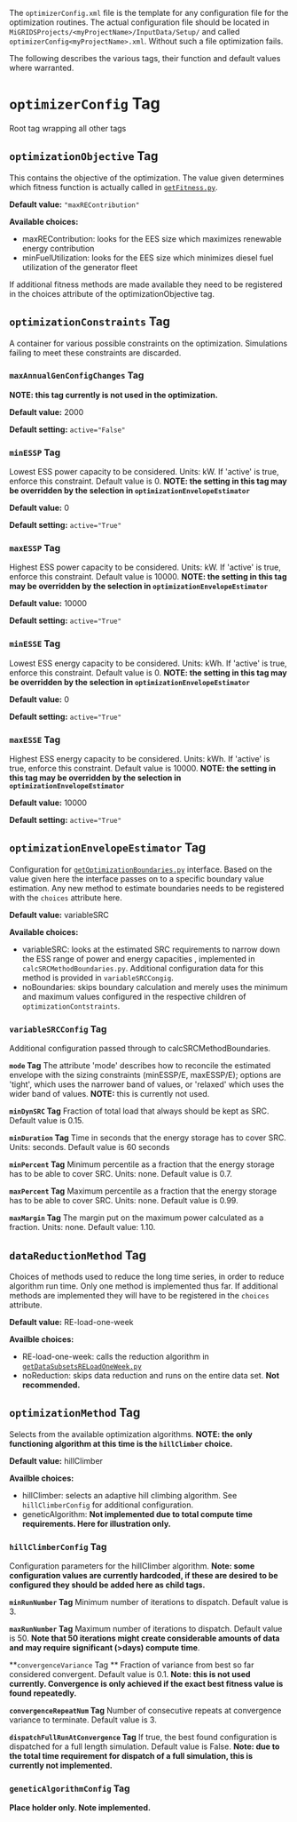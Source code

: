 The `optimizerConfig.xml` file is the template for any configuration file for the optimization routines. The actual configuration file should be located in `MiGRIDSProjects/<myProjectName>/InputData/Setup/` and called `optimizerConfig<myProjectName>.xml`. Without such a file optimization fails. 

The following describes the various tags, their function and default values where warranted. 

# `optimizerConfig` Tag
Root tag wrapping all other tags

## `optimizationObjective` Tag
This contains the objective of the optimization. The value given determines which fitness function is actually called in [`getFitness.py`](../wiki/getFitness.py).

**Default value:** `"maxREContribution"` 

**Available choices:** 

* maxREContribution: looks for the EES size which maximizes renewable energy contribution
* minFuelUtilization: looks for the EES size which minimizes diesel fuel utilization of the generator fleet

If additional fitness methods are made available they need to be registered in the choices attribute of the optimizationObjective tag. 

## `optimizationConstraints` Tag
A container for various possible constraints on the optimization. Simulations failing to meet these constraints
are discarded. 

### `maxAnnualGenConfigChanges` Tag 
**NOTE: this tag currently is not used in the optimization.**

**Default value:** 2000

**Default setting:** `active="False"`
        
### `minESSP` Tag
Lowest ESS power capacity to be considered. Units: kW. If 'active' is true, enforce this constraint. Default value is 0.
**NOTE: the setting in this tag may be overridden by the selection in `optimizationEnvelopeEstimator`**

**Default value:** 0

**Default setting:** `active="True"`

### `maxESSP` Tag 
Highest ESS power capacity to be considered. Units: kW. If 'active' is true, enforce this constraint. Default value is 10000.
**NOTE: the setting in this tag may be overridden by the selection in `optimizationEnvelopeEstimator`** 

**Default value:** 10000

**Default setting:** `active="True"`

### `minESSE` Tag 
Lowest ESS energy capacity to be considered. Units: kWh. If 'active' is true, enforce this constraint. Default value is 0.
**NOTE: the setting in this tag may be overridden by the selection in `optimizationEnvelopeEstimator`**

**Default value:** 0

**Default setting:** `active="True"`

### `maxESSE` Tag
Highest ESS energy capacity to be considered. Units: kWh. If 'active' is true, enforce this constraint. Default value is 10000.
**NOTE: the setting in this tag may be overridden by the selection in `optimizationEnvelopeEstimator`**

**Default value:** 10000

**Default setting:** `active="True"`

## `optimizationEnvelopeEstimator` Tag
Configuration for [`getOptimizationBoundaries.py`](../wiki/getOptimizationBoundaries.py) interface. Based on the value given here the interface passes on to a specific boundary value estimation. Any new method to estimate boundaries needs to be registered with the `choices` attribute here. 

**Default value:** variableSRC

**Available choices:** 

* variableSRC: looks at the estimated SRC requirements to narrow down the ESS range of power and energy capacities , implemented in `calcSRCMethodBoundaries.py`. Additional configuration data for this method is provided in `variableSRCCongig`.
* noBoundaries: skips boundary calculation and merely uses the minimum and maximum values configured in the respective children of `optimizationContstraints`.

### `variableSRCConfig` Tag
Additional configuration passed through to calcSRCMethodBoundaries.

**`mode` Tag**
The attribute 'mode' describes how to reconcile the estimated envelope with the sizing constraints (minESSP/E, maxESSP/E); options are 'tight', which uses the narrower band of values, or 'relaxed' which uses the wider band of values. **NOTE:** this is currently not used. 

**`minDynSRC` Tag**
Fraction of total load that always should be kept as SRC. Default value is 0.15.

**`minDuration` Tag** 
Time in seconds that the energy storage has to cover SRC. Units: seconds. Default value is 60 seconds

**`minPercent` Tag**
Minimum percentile as a fraction that the energy storage has to be able to cover SRC. Units: none. Default value is 0.7. 

**`maxPercent` Tag**
Maximum percentile as a fraction that the energy storage has to be able to cover SRC. Units: none. Default value is 0.99.

**`maxMargin` Tag**
The margin put on the maximum power calculated as a fraction. Units: none. Default value: 1.10.
    
## `dataReductionMethod` Tag
Choices of methods used to reduce the long time series, in order to reduce algorithm run time. Only one method is implemented thus far. If additional methods are implemented they will have to be registered in the `choices` attribute.

**Default value:** RE-load-one-week

**Availble choices:** 

* RE-load-one-week: calls the reduction algorithm in [`getDataSubsetsRELoadOneWeek.py`](../wiki/getDataSubsetsRELoadOneWeek.py) 
* noReduction: skips data reduction and runs on the entire data set. **Not recommended.**

        
## `optimizationMethod` Tag
Selects from the available optimization algorithms.
**NOTE: the only functioning algorithm at this time is the `hillClimber` choice.** 

**Default value:** hillClimber

**Availble choices:** 

* hillClimber: selects an adaptive hill climbing algorithm. See `hillClimberConfig` for additional configuration.
* geneticAlgorithm: **Not implemented due to total compute time requirements. Here for illustration only.**

### `hillClimberConfig` Tag
Configuration parameters for the hillClimber algorithm. **Note: some configuration values are currently hardcoded, if these are desired to be configured they should be added here as child tags.**

**`minRunNumber` Tag**
Minimum number of iterations to dispatch. Default value is 3.  
            
**`maxRunNumber` Tag** 
Maximum number of iterations to dispatch. Default value is 50. **Note that 50 iterations might create considerable amounts of data and may require significant (>days) compute time**.


**`convergenceVariance` Tag **
Fraction of variance from best so far considered convergent. Default value is 0.1. **Note: this is not used currently. Convergence is only achieved if the exact best fitness value is found repeatedly.** 

**`convergenceRepeatNum` Tag** 
Number of consecutive repeats at convergence variance to terminate. Default value is 3. 

**`dispatchFullRunAtConvergence` Tag** 
If true, the best found configuration is dispatched for a full length simulation. Default value is False. **Note: due to the total time requirement for dispatch of a full simulation, this is currently not implemented.** 

### `geneticAlgorithmConfig` Tag
**Place holder only. Note implemented.**
            
